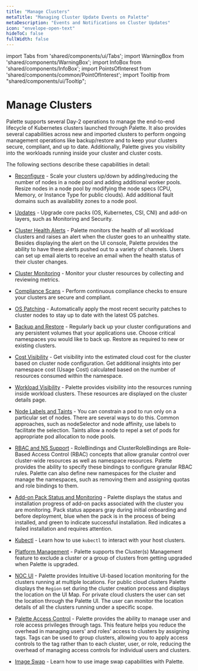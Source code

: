 ```yaml
---
title: "Manage Clusters"
metaTitle: "Managing Cluster Update Events on Palette"
metaDescription: "Events and Notifications on Cluster Updates"
icon: "envelope-open-text"
hideToC: false
fullWidth: false
---
```


import Tabs from 'shared/components/ui/Tabs';
import WarningBox from 'shared/components/WarningBox';
import InfoBox from 'shared/components/InfoBox';
import PointsOfInterest from 'shared/components/common/PointOfInterest';
import Tooltip from "shared/components/ui/Tooltip";



# Manage Clusters

Palette supports several Day-2 operations to manage the end-to-end lifecycle of Kubernetes clusters launched through Palette. It also provides several capabilities across new and imported clusters to perform ongoing management operations like backup/restore and to keep your clusters secure, compliant, and up to date. Additionally, Palette gives you visibility into the workloads running inside your cluster and cluster costs. 


The following sections describe these capabilities in detail:

* [Reconfigure](/clusters/cluster-management/reconfigure) - Scale your clusters up/down by adding/reducing the number of nodes in a node pool and adding additional worker pools. Resize nodes in a node pool by modifying the node specs (CPU, Memory, or Instance Type for public clouds). Add additional fault domains such as availability zones to a node pool.


* [Updates](/clusters/cluster-management/cluster-updates) - Upgrade core packs (OS, Kubernetes, CSI, CNI) and add-on layers, such as Monitoring and Security.



* [Cluster Health Alerts](/clusters/cluster-management/health-alerts) - Palette monitors the health of all workload clusters and raises an alert when the cluster goes to an unhealthy state. Besides displaying the alert on the UI console, Palette provides the ability to have these alerts pushed out to a variety of channels. Users can set up email alerts to receive an email when the health status of their cluster changes.



* [Cluster Monitoring](/clusters/cluster-management/monitoring/deploy-monitor-stack) - Monitor your cluster resources by collecting and reviewing metrics. 


* [Compliance Scans](/clusters/cluster-management/compliance-scan) - Perform continuous compliance checks to ensure your clusters are secure and compliant.



* [OS Patching](/clusters/cluster-management/os-patching) - Automatically apply the most recent security patches to cluster nodes to stay up to date with the latest OS patches.


* [Backup and Restore](/clusters/cluster-management/backup-restore) - Regularly back up your cluster configurations and  any persistent volumes that your applications use. Choose critical namespaces you would like to back up. Restore as required to new or existing clusters.



* [Cost Visibility](/clusters/cluster-management/cloud-cost) - Get visibility into the estimated cloud cost for the cluster based on cluster node configuration. Get additional insights into per namespace cost (Usage Cost) calculated based on the number of resources consumed within the namespace.


* [Workload Visibility](/clusters/cluster-management/workloads) - Palette provides visibility into the resources running inside workload clusters. These resources are displayed on the cluster details page.


* [Node Labels and Taints](/clusters/cluster-management/taints) - You can constrain a pod to run only on a particular set of nodes. There are several ways to do this. Common approaches, such as nodeSelector and node affinity, use labels to facilitate the selection. Taints allow a node to repel a set of pods for appropriate pod allocation to node pools.



* [RBAC and NS Support](/clusters/cluster-management/cluster-rbac) - RoleBindings and ClusterRoleBindings are Role-Based Access Control (RBAC) concepts that allow granular control over cluster-wide resources as well as namespace resources. Palette provides the ability to specify these bindings to configure granular RBAC rules. Palette can also define new namespaces for the cluster and manage the namespaces, such as removing them and assigning quotas and role bindings to them.



* [Add-on Pack Status and Monitoring](/clusters/cluster-management/pack-monitoring) - Palette displays the status and installation progress of add-on packs associated with the cluster you are monitoring. Pack status appears gray during initial onboarding and before deployment, blue when the pack is in the process of being installed, and green to indicate successful installation. Red indicates a failed installation and requires attention.


* [Kubectl](/clusters/cluster-management/palette-webctl#overview) - Learn how to use `kubectl` to interact with your host clusters.



* [Platform Management](/clusters/cluster-management/palette-lock-cluster) - Palette supports the Cluster(s) Management feature to exclude a cluster or a group of clusters from getting upgraded when Palette is upgraded.


* [NOC UI](/clusters/cluster-management/palette-lock-cluster) - Palette provides Intuitive UI-based location monitoring for the clusters running at multiple locations. For public cloud clusters Palette displays the `Region` set during the cluster creation process and displays the location on the UI Map. For private cloud clusters the user can set the location through the Palette UI. The user can monitor the location details of all the clusters running under a specific scope. 

* [Palette Access Control](/clusters/cluster-management/cluster-tag-filter) - Palette provides the ability to manage user and role access privileges through tags. This feature helps you reduce the overhead in managing users' and roles' access to clusters by assigning tags. Tags can be used to group clusters, allowing you to apply access controls to the tag rather than to each cluster, user, or role, reducing the overhead of managing access controls for individual users and clusters.


* [Image Swap](/clusters/cluster-management/image-swap) - Learn how to use image swap capabilities with Palette. 

<br />
